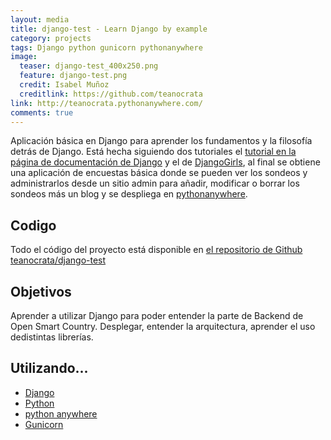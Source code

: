 ```yaml
---
layout: media
title: django-test - Learn Django by example
category: projects
tags: Django python gunicorn pythonanywhere
image:
  teaser: django-test_400x250.png
  feature: django-test.png
  credit: Isabel Muñoz
  creditlink: https://github.com/teanocrata
link: http://teanocrata.pythonanywhere.com/
comments: true
---
```


Aplicación básica en Django para aprender los fundamentos y la filosofía detrás de Django. Está hecha siguiendo dos tutoriales el [tutorial en la página de documentación de Django](https://docs.djangoproject.com/en/1.10/intro/tutorial01/) y el de [DjangoGirls](https://tutorial.djangogirls.org), al final se obtiene una aplicación de encuestas básica donde se pueden ver los sondeos y administrarlos desde un sitio admin para añadir, modificar o borrar los sondeos más un blog y se despliega en [pythonanywhere](https://www.pythonanywhere.com/user/teanocrata/consoles/).

## Codigo

Todo el código del proyecto está disponible en [el repositorio de Github teanocrata/django-test](https://github.com/teanocrata/django-test)

## Objetivos

Aprender a utilizar Django para poder entender la parte de Backend de Open Smart Country. Desplegar, entender la arquitectura, aprender el uso dedistintas librerías.

## Utilizando...

* [Django](https://www.djangoproject.com/)
* [Python](https://www.python.org/)
* [python anywhere](https://www.pythonanywhere.com/user/teanocrata/consoles/)
* [Gunicorn](http://gunicorn.org/)
